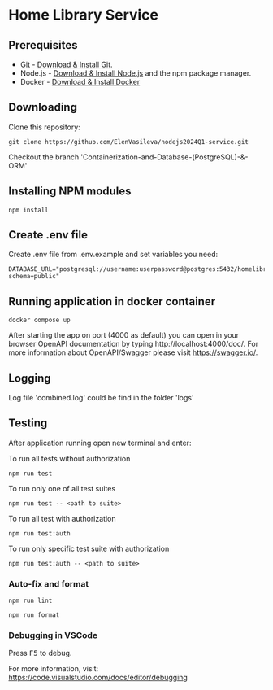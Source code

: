 # Home Library Service

## Prerequisites

- Git - [Download & Install Git](https://git-scm.com/downloads).
- Node.js - [Download & Install Node.js](https://nodejs.org/en/download/) and the npm package manager.
- Docker - [Download & Install Docker](https://www.docker.com/)

## Downloading
Clone this repository:
```
git clone https://github.com/ElenVasileva/nodejs2024Q1-service.git
```
Checkout the branch 'Containerization-and-Database-(PostgreSQL)-&-ORM'
## Installing NPM modules

```
npm install
```

## Create .env file

Create .env file from .env.example and set variables you need:
```
DATABASE_URL="postgresql://username:userpassword@postgres:5432/homelibrary?schema=public"
```

## Running application in docker container

```
docker compose up
```

After starting the app on port (4000 as default) you can open
in your browser OpenAPI documentation by typing http://localhost:4000/doc/.
For more information about OpenAPI/Swagger please visit https://swagger.io/.

## Logging

Log file 'combined.log' could be find in the folder 'logs'

## Testing

After application running open new terminal and enter:

To run all tests without authorization

```
npm run test
```

To run only one of all test suites

```
npm run test -- <path to suite>
```

To run all test with authorization

```
npm run test:auth
```

To run only specific test suite with authorization

```
npm run test:auth -- <path to suite>
```

### Auto-fix and format

```
npm run lint
```

```
npm run format
```

### Debugging in VSCode

Press <kbd>F5</kbd> to debug.

For more information, visit: https://code.visualstudio.com/docs/editor/debugging
